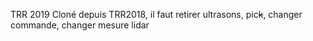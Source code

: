 TRR 2019
Cloné depuis TRR2018, il faut retirer ultrasons, pic~~k~~, changer commande, changer mesure lidar
